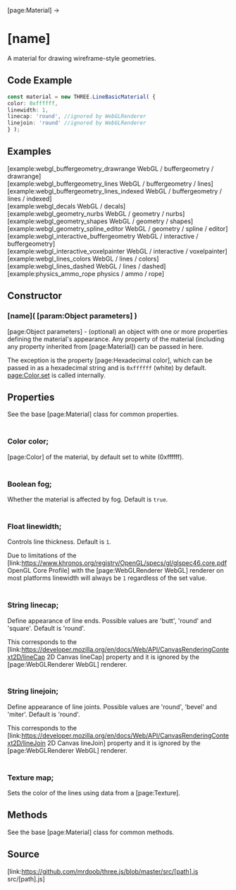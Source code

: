 [page:Material] →

# [name]

A material for drawing wireframe-style geometries.

## Code Example

  
```ts  
const material = new THREE.LineBasicMaterial( {  
color: 0xffffff,  
linewidth: 1,  
linecap: 'round', //ignored by WebGLRenderer  
linejoin: 'round' //ignored by WebGLRenderer  
} );  
```  

## Examples

[example:webgl_buffergeometry_drawrange WebGL / buffergeometry / drawrange]  
[example:webgl_buffergeometry_lines WebGL / buffergeometry / lines]  
[example:webgl_buffergeometry_lines_indexed WebGL / buffergeometry / lines /
indexed]  
[example:webgl_decals WebGL / decals]  
[example:webgl_geometry_nurbs WebGL / geometry / nurbs]  
[example:webgl_geometry_shapes WebGL / geometry / shapes]  
[example:webgl_geometry_spline_editor WebGL / geometry / spline / editor]  
[example:webgl_interactive_buffergeometry WebGL / interactive /
buffergeometry]  
[example:webgl_interactive_voxelpainter WebGL / interactive / voxelpainter]  
[example:webgl_lines_colors WebGL / lines / colors]  
[example:webgl_lines_dashed WebGL / lines / dashed]  
[example:physics_ammo_rope physics / ammo / rope]

## Constructor

### [name]( [param:Object parameters] )

[page:Object parameters] - (optional) an object with one or more properties
defining the material's appearance. Any property of the material (including
any property inherited from [page:Material]) can be passed in here.  
  
The exception is the property [page:Hexadecimal color], which can be passed in
as a hexadecimal string and is `0xffffff` (white) by default.
[page:Color.set]( color ) is called internally.

## Properties

See the base [page:Material] class for common properties.

### <br/> Color color; <br/>

[page:Color] of the material, by default set to white (0xffffff).

### <br/> Boolean fog; <br/>

Whether the material is affected by fog. Default is `true`.

### <br/> Float linewidth; <br/>

Controls line thickness. Default is `1`.  
  
Due to limitations of the
[link:https://www.khronos.org/registry/OpenGL/specs/gl/glspec46.core.pdf
OpenGL Core Profile] with the [page:WebGLRenderer WebGL] renderer on most
platforms linewidth will always be `1` regardless of the set value.

### <br/> String linecap; <br/>

Define appearance of line ends. Possible values are 'butt', 'round' and
'square'. Default is 'round'.  
  
This corresponds to the
[link:https://developer.mozilla.org/en/docs/Web/API/CanvasRenderingContext2D/lineCap
2D Canvas lineCap] property and it is ignored by the [page:WebGLRenderer
WebGL] renderer.

### <br/> String linejoin; <br/>

Define appearance of line joints. Possible values are 'round', 'bevel' and
'miter'. Default is 'round'.  
  
This corresponds to the
[link:https://developer.mozilla.org/en/docs/Web/API/CanvasRenderingContext2D/lineJoin
2D Canvas lineJoin] property and it is ignored by the [page:WebGLRenderer
WebGL] renderer.

### <br/> Texture map; <br/>

Sets the color of the lines using data from a [page:Texture].

## Methods

See the base [page:Material] class for common methods.

## Source

[link:https://github.com/mrdoob/three.js/blob/master/src/[path].js
src/[path].js]

